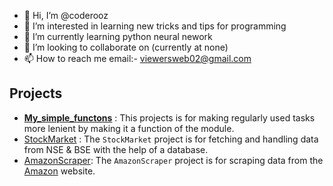 - 👋 Hi, I’m @coderooz
- 👀 I’m interested in learning new tricks and tips for programming
- 🌱 I’m currently learning python neural nework
- 💞️ I’m looking to collaborate on (currently at none)
- 📫 How to reach me email:- viewersweb02@gmail.com
## Projects
- [__My_simple_functons__](https://github.com/coderooz/My_simple_functions) : This projects is for making regularly used tasks more lenient by making it a function of the module. 
- [StockMarket](https://github.com/coderooz/StockMarket) : The `StockMarket` project is for fetching and handling data from NSE & BSE with the help of a database.
- [AmazonScraper](https://github.com/coderooz/AmazonScraper): The `AmazonScraper` project is for scraping data from the [Amazon](https;//www.amazon.com) website.
<!---
coderooz/coderooz is a ✨ special ✨ repository because its `README.md` (this file) appears on your GitHub profile.
You can click the Preview link to take a look at your changes.
--->
